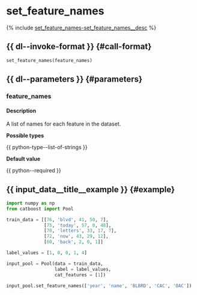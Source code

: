 # set_feature_names

{% include [set_feature_names-set_feature_names__desc](../_includes/work_src/reusage-python/set_feature_names__desc.md) %}


## {{ dl--invoke-format }} {#call-format}

```python
set_feature_names(feature_names)
```

## {{ dl--parameters }} {#parameters}

### feature_names

#### Description

A list of names for each feature in the dataset.

**Possible types**

{{ python-type--list-of-strings }}

**Default value**

{{ python--required }}

## {{ input_data__title__example }} {#example}

```python
import numpy as np
from catboost import Pool

train_data = [[76, 'blvd', 41, 50, 7],
              [75, 'today', 57, 0, 48],
              [70, 'letters', 33, 17, 7],
              [72, 'now', 43, 29, 12],
              [60, 'back', 2, 0, 1]]

label_values = [1, 0, 0, 1, 4]

input_pool = Pool(data = train_data,
                  label = label_values,
                  cat_features = [1])

input_pool.set_feature_names(['year', 'name', 'BLBRD', 'CAC', 'OAC'])
```
